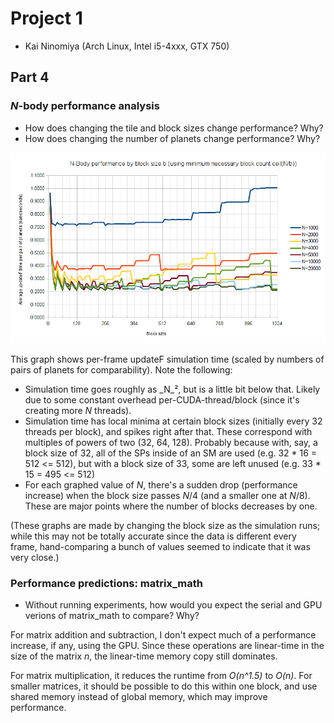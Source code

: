 Project 1
=========

* Kai Ninomiya <kainino> (Arch Linux, Intel i5-4xxx, GTX 750)


Part 4
------

### _N_-body performance analysis

* How does changing the tile and block sizes change performance? Why?
* How does changing the number of planets change performance? Why?

![N-Body performance by block size (using minimum necessary block count)](perftests.png)

This graph shows per-frame updateF simulation time (scaled by numbers of pairs
of planets for comparability). Note the following:

* Simulation time goes roughly as _N_², but is a little bit below that. Likely
  due to some constant overhead per-CUDA-thread/block (since it's creating more
  _N_ threads).
* Simulation time has local minima at certain block sizes (initially every 32
  threads per block), and spikes right after that. These correspond with
  multiples of powers of two (32, 64, 128). Probably because with, say, a block
  size of 32, all of the SPs inside of an SM are used
  (e.g. 32 * 16 = 512 <= 512), but with a block size of 33, some are left
  unused (e.g. 33 * 15 = 495 <= 512)
* For each graphed value of _N_, there's a sudden drop (performance increase)
  when the block size passes _N_/4 (and a smaller one at _N_/8). These are
  major points where the number of blocks decreases by one.

(These graphs are made by changing the block size as the simulation runs; while
this may not be totally accurate since the data is different every frame,
hand-comparing a bunch of values seemed to indicate that it was very close.)

### Performance predictions: matrix_math

* Without running experiments, how would you expect the serial and GPU verions
of matrix_math to compare? Why?

For matrix addition and subtraction, I don't expect much
of a performance increase, if any, using the GPU. Since these operations are
linear-time in the size of the matrix _n_, the linear-time memory copy
still dominates.

For matrix multiplication, it reduces the runtime from _O(n^1.5)_ to _O(n)_.
For smaller matrices, it should be possible to do this within one block, and
use shared memory instead of global memory, which may improve performance.
